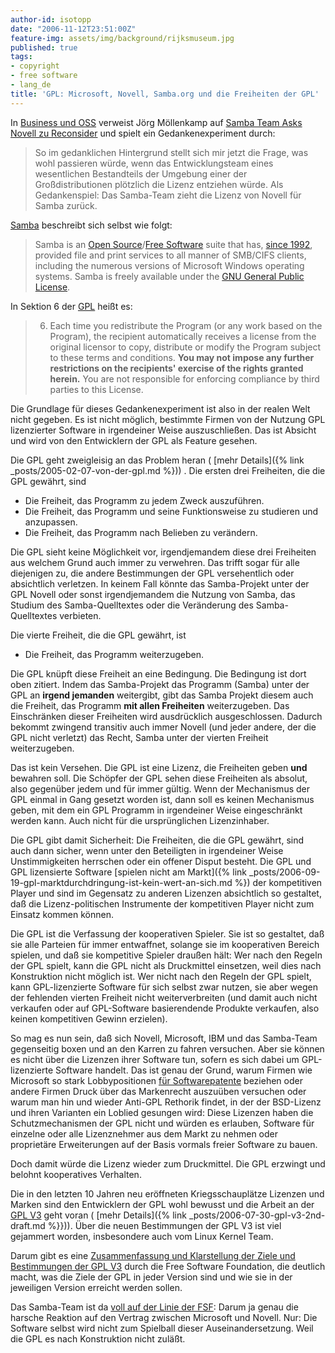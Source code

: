 ```yaml
---
author-id: isotopp
date: "2006-11-12T23:51:00Z"
feature-img: assets/img/background/rijksmuseum.jpg
published: true
tags:
- copyright
- free software
- lang_de
title: 'GPL: Microsoft, Novell, Samba.org und die Freiheiten der GPL'
---
```


In 
[Business und OSS](http://www.c0t0d0s0.org/archives/2233-Business-und-OSS.html) 
verweist Jörg Möllenkamp auf 
[Samba Team Asks Novell zu Reconsider](http://news.samba.org/announcements/team_to_novell/) 
und spielt ein Gedankenexperiment durch: 

> So im gedanklichen Hintergrund stellt sich mir jetzt die Frage, was wohl passieren würde, wenn das Entwicklungsteam eines wesentlichen Bestandteils der Umgebung einer der Großdistributionen plötzlich die Lizenz entziehen würde.
> Als Gedankenspiel: Das Samba-Team zieht die Lizenz von Novell für Samba zurück.

[Samba](http://www.samba.org) beschreibt sich selbst wie folgt: 
> Samba is an [Open Source](http://www.opensource.org/)/[Free Software](http://www.gnu.org/philosophy/free-sw.html) suite that has, [since 1992](http://us5.samba.org/samba/docs/10years.html), provided file and print services to all manner of SMB/CIFS clients, including the numerous versions of Microsoft Windows operating systems. 
> Samba is freely available under the [GNU General Public License](http://us5.samba.org/samba/docs/GPL.html).

In Sektion 6 der 
[GPL](http://us5.samba.org/samba/docs/GPL.html) heißt es:

> 6. Each time you redistribute the Program (or any work based on the Program), the recipient automatically receives a license from the original licensor to copy, distribute or modify the Program subject to these terms and conditions.
> **You may not impose any further restrictions on the recipients' exercise of the rights granted herein.**
> You are not responsible for enforcing compliance by third parties to
this License.

Die Grundlage für dieses Gedankenexperiment ist also in der realen Welt nicht gegeben. 
Es ist nicht möglich, bestimmte Firmen von der Nutzung GPL lizenzierter Software in irgendeiner Weise auszuschließen.
Das ist Absicht und wird von den Entwicklern der GPL als Feature gesehen.

Die GPL geht zweigleisig an das Problem heran (
[mehr Details]({% link _posts/2005-02-07-von-der-gpl.md %}))
. Die ersten drei Freiheiten, die die GPL gewährt, sind 

- Die Freiheit, das Programm zu jedem Zweck auszuführen.
- Die Freiheit, das Programm und seine Funktionsweise zu studieren und anzupassen.
- Die Freiheit, das Programm nach Belieben zu verändern.

Die GPL sieht keine Möglichkeit vor, irgendjemandem diese drei Freiheiten aus welchem Grund auch immer zu verwehren.
Das trifft sogar für alle diejenigen zu, die andere Bestimmungen der GPL versehentlich oder absichtlich verletzen.
In keinem Fall könnte das Samba-Projekt unter der GPL Novell oder sonst irgendjemandem die Nutzung von Samba, das Studium des Samba-Quelltextes oder die Veränderung des Samba-Quelltextes verbieten.

Die vierte Freiheit, die die GPL gewährt, ist 

- Die Freiheit, das Programm weiterzugeben.

Die GPL knüpft diese Freiheit an eine Bedingung. 
Die Bedingung ist dort oben zitiert.
Indem das Samba-Projekt das Programm (Samba) unter der GPL an **irgend jemanden** weitergibt, gibt das Samba Projekt diesem auch die Freiheit, das Programm **mit allen Freiheiten** weiterzugeben.
Das Einschränken dieser Freiheiten wird ausdrücklich ausgeschlossen.
Dadurch bekommt zwingend transitiv auch immer Novell (und jeder andere, der die GPL nicht verletzt) das Recht, Samba unter der vierten Freiheit weiterzugeben.

Das ist kein Versehen.
Die GPL ist eine Lizenz, die Freiheiten geben **und** bewahren soll.
Die Schöpfer der GPL sehen diese Freiheiten als absolut, also gegenüber jedem und für immer gültig.
Wenn der Mechanismus der GPL einmal in Gang gesetzt worden ist, dann soll es keinen Mechanismus geben, mit dem ein GPL Programm in irgendeiner Weise eingeschränkt werden kann.
Auch nicht für die ursprünglichen Lizenzinhaber.

Die GPL gibt damit Sicherheit:
Die Freiheiten, die die GPL gewährt, sind auch dann sicher, wenn unter den Beteiligten in irgendeiner Weise Unstimmigkeiten herrschen oder ein offener Disput besteht.
Die GPL und GPL lizensierte Software 
[spielen nicht am Markt]({% link _posts/2006-09-19-gpl-marktdurchdringung-ist-kein-wert-an-sich.md %}) der kompetitiven Player und sind im Gegensatz zu anderen Lizenzen absichtlich so gestaltet, daß die Lizenz-politischen Instrumente der kompetitiven Player nicht zum Einsatz kommen können.

Die GPL ist die Verfassung der kooperativen Spieler.
Sie ist so gestaltet, daß sie alle Parteien für immer entwaffnet, solange sie im kooperativen Bereich spielen, und daß sie kompetitive Spieler draußen hält:
Wer nach den Regeln der GPL spielt, kann die GPL nicht als Druckmittel einsetzen, weil dies nach Konstruktion nicht möglich ist.
Wer nicht nach den Regeln der GPL spielt, kann GPL-lizenzierte Software für sich selbst zwar nutzen, sie aber wegen der fehlenden vierten Freiheit nicht weiterverbreiten (und damit auch nicht verkaufen oder auf GPL-Software basierendende Produkte verkaufen, also keinen kompetitiven Gewinn erzielen).

So mag es nun sein, daß sich Novell, Microsoft, IBM und das Samba-Team gegenseitig boxen und an den Karren zu fahren versuchen.
Aber sie können es nicht über die Lizenzen ihrer Software tun, sofern es sich dabei um GPL-lizenzierte Software handelt.
Das ist genau der Grund, warum Firmen wie Microsoft so stark Lobbypositionen 
[für Softwarepatente](http://www.heise.de/newsticker/meldung/80891)
beziehen oder andere Firmen Druck über das Markenrecht auszuüben versuchen oder warum man hin und wieder Anti-GPL Rethorik findet, in der der BSD-Lizenz und ihren Varianten ein Loblied gesungen wird: 
Diese Lizenzen haben die Schutzmechanismen der GPL nicht und würden es erlauben, Software für einzelne oder alle Lizenznehmer aus dem Markt zu nehmen oder proprietäre Erweiterungen auf der Basis vormals freier Software zu bauen.

Doch damit würde die Lizenz wieder zum Druckmittel. 
Die GPL erzwingt und belohnt kooperatives Verhalten.

Die in den letzten 10 Jahren neu eröffneten Kriegsschauplätze Lizenzen und Marken sind den Entwicklern der GPL wohl bewusst und die Arbeit an der 
[GPL V3](http://gplv3.fsf.org/gpl-draft-2006-07-27.html) 
geht voran (
[mehr Details]({% link _posts/2006-07-30-gpl-v3-2nd-draft.md %}})).
Über die neuen Bestimmungen der GPL V3 ist viel gejammert worden, insbesondere auch vom Linux Kernel Team.

Darum gibt es eine 
[Zusammenfassung und Klarstellung der Ziele und Bestimmungen der GPL V3](http://www.fsf.org/news/gplv3-clarification) 
durch die Free Software Foundation, die deutlich macht, was die Ziele der GPL in jeder Version sind und wie sie in der jeweiligen Version erreicht werden sollen.

Das Samba-Team ist da 
[voll auf der Linie der FSF](http://news.samba.org/announcements/team_to_novell/): 
Darum ja genau die harsche Reaktion auf den Vertrag zwischen Microsoft und Novell. 
Nur: Die Software selbst wird nicht zum Spielball dieser Auseinandersetzung.
Weil die GPL es nach Konstruktion nicht zuläßt.
